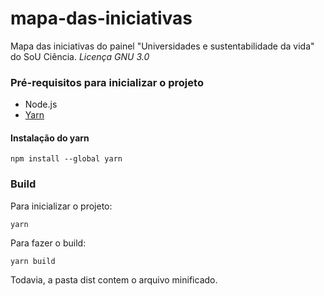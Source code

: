 # mapa-das-iniciativas

Mapa das iniciativas do painel "Universidades e sustentabilidade da vida" do SoU Ciência.
*Licença GNU 3.0*

### Pré-requisitos para inicializar o projeto
- Node.js
- [Yarn](https://yarnpkg.com/)

#### Instalação do yarn

```
npm install --global yarn
```

### Build

Para inicializar o projeto:

```
yarn
```

Para fazer o build:
```
yarn build
```

Todavia, a pasta dist contem o arquivo minificado.


